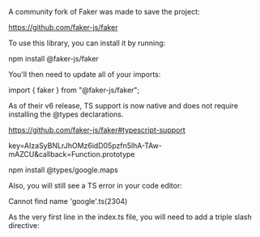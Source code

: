 A community fork of Faker was made to save the project:

https://github.com/faker-js/faker

To use this library, you can install it by running:

npm install @faker-js/faker

You'll then need to update all of your imports:

import { faker } from "@faker-js/faker";

As of their v6 release, TS support is now native and does not require installing the @types declarations.

https://github.com/faker-js/faker#typescript-support

key=AIzaSyBNLrJhOMz6idD05pzfn5lhA-TAw-mAZCU&callback=Function.prototype

npm install @types/google.maps

Also, you will still see a TS error in your code editor:

Cannot find name 'google'.ts(2304)

As the very first line in the index.ts file, you will need to add a triple slash directive:
